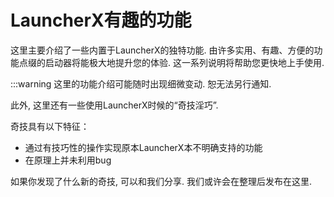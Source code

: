 # LauncherX有趣的功能

这里主要介绍了一些内置于LauncherX的独特功能. 由许多实用、有趣、方便的功能点缀的启动器将能极大地提升您的体验. 这一系列说明将帮助您更快地上手使用.

:::warning 这里的功能介绍可能随时出现细微变动. 恕无法另行通知.

此外, 这里还有一些使用LauncherX时候的“奇技淫巧”. 

奇技具有以下特征：

- 通过有技巧性的操作实现原本LauncherX本不明确支持的功能
- 在原理上并未利用bug



如果你发现了什么新的奇技, 可以和我们分享. 我们或许会在整理后发布在这里. 